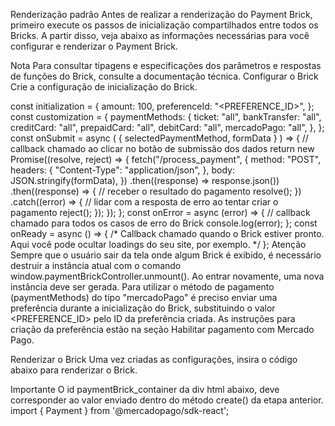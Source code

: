 Renderização padrão
Antes de realizar a renderização do Payment Brick, primeiro execute os passos de inicialização compartilhados entre todos os Bricks. A partir disso, veja abaixo as informações necessárias para você configurar e renderizar o Payment Brick.

Nota
Para consultar tipagens e especificações dos parâmetros e respostas de funções do Brick, consulte a documentação técnica.
Configurar o Brick
Crie a configuração de inicialização do Brick.

const initialization = {
 amount: 100,
 preferenceId: "<PREFERENCE_ID>",
};
const customization = {
 paymentMethods: {
   ticket: "all",
   bankTransfer: "all",
   creditCard: "all",
   prepaidCard: "all",
   debitCard: "all",
   mercadoPago: "all",
 },
};
const onSubmit = async (
 { selectedPaymentMethod, formData }
) => {
 // callback chamado ao clicar no botão de submissão dos dados
 return new Promise((resolve, reject) => {
   fetch("/process_payment", {
     method: "POST",
     headers: {
       "Content-Type": "application/json",
     },
     body: JSON.stringify(formData),
   })
     .then((response) => response.json())
     .then((response) => {
       // receber o resultado do pagamento
       resolve();
     })
     .catch((error) => {
       // lidar com a resposta de erro ao tentar criar o pagamento
       reject();
     });
 });
};
const onError = async (error) => {
 // callback chamado para todos os casos de erro do Brick
 console.log(error);
};
const onReady = async () => {
 /*
   Callback chamado quando o Brick estiver pronto.
   Aqui você pode ocultar loadings do seu site, por exemplo.
 */
};
Atenção
Sempre que o usuário sair da tela onde algum Brick é exibido, é necessário destruir a instância atual com o comando window.paymentBrickController.unmount(). Ao entrar novamente, uma nova instância deve ser gerada.
Para utilizar o método de pagamento (paymentMethods) do tipo "mercadoPago" é preciso enviar uma preferência durante a inicialização do Brick, substituindo o valor <PREFERENCE_ID> pelo ID da preferência criada. As instruções para criação da preferência estão na seção Habilitar pagamento com Mercado Pago.

Renderizar o Brick
Uma vez criadas as configurações, insira o código abaixo para renderizar o Brick.

Importante
O id paymentBrick_container da div html abaixo, deve corresponder ao valor enviado dentro do método create() da etapa anterior.
import { Payment } from '@mercadopago/sdk-react';

<Payment
   initialization={initialization}
   customization={customization}
   onSubmit={onSubmit}
   onReady={onReady}
   onError={onError}
/>